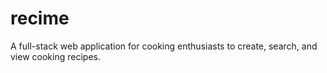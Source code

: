 # recime
A full-stack web application for cooking enthusiasts to create, search, and view cooking recipes.
